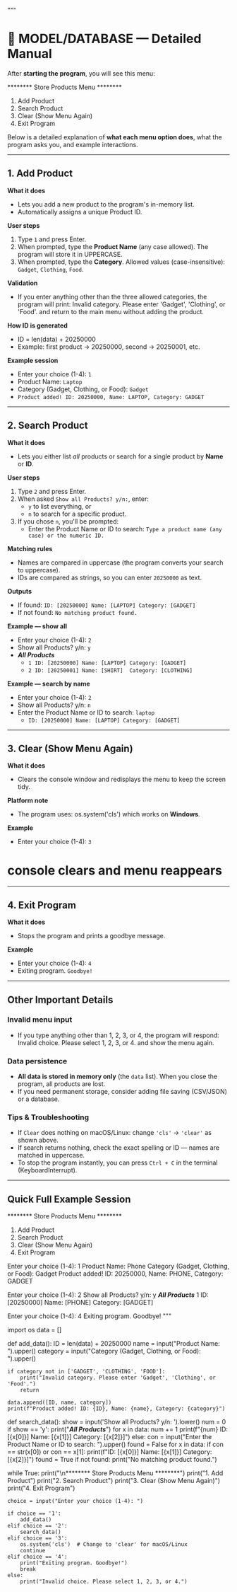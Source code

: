 """
# 🏪 MODEL/DATABASE — Detailed Manual

After **starting the program**, you will see this menu:

******** Store Products Menu ********

1. Add Product
2. Search Product
3. Clear (Show Menu Again)
4. Exit Program

Below is a detailed explanation of **what each menu option does**, what the program asks you, and example interactions.

---

## 1. Add Product
**What it does**
- Lets you add a new product to the program's in-memory list.
- Automatically assigns a unique Product ID.

**User steps**
1. Type `1` and press Enter.
2. When prompted, type the **Product Name** (any case allowed). The program will store it in UPPERCASE.
3. When prompted, type the **Category**. Allowed values (case-insensitive): `Gadget`, `Clothing`, `Food`.

**Validation**
- If you enter anything other than the three allowed categories, the program will print:
  Invalid category. Please enter 'Gadget', 'Clothing', or 'Food'.
  and return to the main menu without adding the product.

**How ID is generated**
- ID = len(data) + 20250000
- Example: first product → 20250000, second → 20250001, etc.

**Example session**
- Enter your choice (1-4): `1`
- Product Name: `Laptop`
- Category (Gadget, Clothing, or Food): `Gadget`
- `Product added! ID: 20250000, Name: LAPTOP, Category: GADGET`

---

## 2. Search Product
**What it does**
- Lets you either list *all* products or search for a single product by **Name** or **ID**.

**User steps**
1. Type `2` and press Enter.
2. When asked `Show all Products? y/n:`, enter:
   - `y` to list everything, or
   - `n` to search for a specific product.
3. If you chose `n`, you'll be prompted:
   - Enter the Product Name or ID to search: `Type a product name (any case) or the numeric ID.`

**Matching rules**
- Names are compared in uppercase (the program converts your search to uppercase).
- IDs are compared as strings, so you can enter `20250000` as text.

**Outputs**
- If found:
  `ID: [20250000] Name: [LAPTOP] Category: [GADGET]`
- If not found:
  `No matching product found.`

**Example — show all**
- Enter your choice (1-4): `2`
- Show all Products? y/n: `y`
- ***All Products***
  - `1 ID: [20250000] Name: [LAPTOP] Category: [GADGET]`
  - `2 ID: [20250001] Name: [SHIRT]  Category: [CLOTHING]`

**Example — search by name**
- Enter your choice (1-4): `2`
- Show all Products? y/n: `n`
- Enter the Product Name or ID to search: `laptop`
  - `ID: [20250000] Name: [LAPTOP] Category: [GADGET]`

---

## 3. Clear (Show Menu Again)
**What it does**
- Clears the console window and redisplays the menu to keep the screen tidy.

**Platform note**
- The program uses:
  os.system('cls')
  which works on **Windows**.

**Example**
- Enter your choice (1-4): `3`
 # console clears and menu reappears

---

## 4. Exit Program
**What it does**
- Stops the program and prints a goodbye message.

**Example**
- Enter your choice (1-4): `4`
- Exiting program. `Goodbye!`

---

## Other Important Details

### Invalid menu input
- If you type anything other than 1, 2, 3, or 4, the program will respond:
  Invalid choice. Please select 1, 2, 3, or 4.
  and show the menu again.

### Data persistence
- **All data is stored in memory only** (the `data` list). When you close the program, all products are lost.
- If you need permanent storage, consider adding file saving (CSV/JSON) or a database.

### Tips & Troubleshooting
- If `Clear` does nothing on macOS/Linux: change `'cls'` → `'clear'` as shown above.
- If search returns nothing, check the exact spelling or ID — names are matched in uppercase.
- To stop the program instantly, you can press `Ctrl + C` in the terminal (KeyboardInterrupt).

---

## Quick Full Example Session
******** Store Products Menu ********
1. Add Product
2. Search Product
3. Clear (Show Menu Again)
4. Exit Program

Enter your choice (1-4): 1
Product Name: Phone
Category (Gadget, Clothing, or Food): Gadget
Product added! ID: 20250000, Name: PHONE, Category: GADGET

Enter your choice (1-4): 2
Show all Products? y/n: y
***All Products***
1 ID: [20250000] Name: [PHONE] Category: [GADGET]

Enter your choice (1-4): 4
Exiting program. Goodbye!
"""

import os
data = []

def add_data():
    ID = len(data) + 20250000
    name = input("Product Name: ").upper()
    category = input("Category (Gadget, Clothing, or Food): ").upper()

    if category not in ['GADGET', 'CLOTHING', 'FOOD']:
        print("Invalid category. Please enter 'Gadget', 'Clothing', or 'Food'.")
        return

    data.append([ID, name, category])
    print(f"Product added! ID: {ID}, Name: {name}, Category: {category}")

def search_data():
    show = input('Show all Products? y/n: ').lower()
    num = 0
    if show == 'y':
        print("***All Products***")
        for x in data:
            num += 1
            print(f"{num} ID: [{x[0]}] Name: [{x[1]}] Category: [{x[2]}]")
    else:
        con = input("Enter the Product Name or ID to search: ").upper()
        found = False
        for x in data:
            if con == str(x[0]) or con == x[1]:
                print(f"ID: [{x[0]}] Name: [{x[1]}] Category: [{x[2]}]")
                found = True
        if not found:
            print("No matching product found.")

while True:
    print("\n******** Store Products Menu ********")
    print("1. Add Product")
    print("2. Search Product")
    print("3. Clear (Show Menu Again)")
    print("4. Exit Program")

    choice = input("Enter your choice (1-4): ")

    if choice == '1':
        add_data()
    elif choice == '2':
        search_data()
    elif choice == '3':
        os.system('cls')  # Change to 'clear' for macOS/Linux
        continue
    elif choice == '4':
        print("Exiting program. Goodbye!")
        break
    else:
        print("Invalid choice. Please select 1, 2, 3, or 4.")

